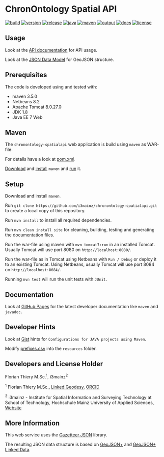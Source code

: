 # ChronOntology Spatial API

[![build](https://travis-ci.org/i3mainz/chronontology-spatialapi.svg?branch=master)](https://travis-ci.org/i3mainz/chronontology-spatialapi) [![version](https://img.shields.io/badge/version-1.0--SNAPSHOT-green.svg)](#) [![release](https://img.shields.io/badge/release-v0.6.1-lightgrey.svg)](https://github.com/i3mainz/chronontology-spatialapi/releases/tag/v0.6.1)  [![java](https://img.shields.io/badge/jdk-1.8-red.svg)](#)  [![maven](https://img.shields.io/badge/maven-3.5.0-orange.svg)](#) [![output](https://img.shields.io/badge/output-war-red.svg)](#) [![docs](https://img.shields.io/badge/apidoc-v0.6.1-lightgrey.svg)](https://i3mainz.github.io/chronontology-spatialapi/)  [![license](https://img.shields.io/badge/License-Apache%202.0-blue.svg)](https://github.com/i3mainz/chronontology-spatialapi/blob/master/LICENSE)

## Usage

Look at the [API documentation](https://github.com/i3mainz/chronontology-spatialapi/blob/master/apidoc.md) for API usage.

Look at the [JSON Data Model](https://github.com/i3mainz/chronontology-spatialapi/blob/master/jsonobjects.md) for GeoJSON structure.

## Prerequisites

The code is developed using and tested with:

* maven 3.5.0
* Netbeans 8.2
* Apache Tomcat 8.0.27.0
* JDK 1.8
* Java EE 7 Web

## Maven

The `chronontology-spatialapi` web application is build using `maven` as WAR-file.

For details have a look at [pom.xml](https://github.com/i3mainz/chronontology-spatialapi/blob/master/pom.xml).

[Download](http://maven.apache.org/download.cgi) and [install](https://www.mkyong.com/maven/how-to-install-maven-in-windows/) `maven` and [run](https://maven.apache.org/guides/getting-started/maven-in-five-minutes.html) it.

## Setup

Download and install `maven`.

Run `git clone https://github.com/i3mainz/chronontology-spatialapi.git` to create a local copy of this repository.

Run `mvn install` to install all required dependencies.

Run `mvn clean install site` for cleaning, building, testing and generating the documentation files.

Run the war-file using maven with `mvn tomcat7:run` in an installed Tomcat. Usually Tomcat will use port 8080 on `http://localhost:8080/`.

Run the war-file as in Tomcat using Netbeans with `Run / Debug` or deploy it to an existing Tomcat. Using Netbeans, usually Tomcat will use port 8084 on `http://localhost:8084/`.

Running `mvn test` will run the unit tests with `JUnit`.

## Documentation

Look at [GitHub Pages](https://i3mainz.github.io/chronontology-spatialapi/) for the latest developer documentation like `maven` and `javadoc`.

## Developer Hints

Look at [Gist](https://gist.github.com/florianthiery/0f8c0c015555939c96eb13428bbf1cd4) hints for `Configurations for JAVA projects using Maven`.

Modify [prefixes.csv](https://github.com/i3mainz/chronontology-spatialapi/blob/master/src/main/resources/prefixes.csv) into the `resources` folder.

## Developers and License Holder

Florian Thiery M.Sc.<sup>1</sup>, i3mainz<sup>2</sup>

<sup>1</sup> Florian Thiery M.Sc., [Linked Geodesy](http://linkedgeodesy.org), [ORCID](http://orcid.org/0000-0002-3246-3531)

<sup>2</sup> i3mainz - Institute for Spatial Information and Surveying Technology at School of Technology, Hochschule Mainz
University of Applied Sciences, [Website](http://i3mainz.hs-mainz.de/)

## More Information

This web service uses the [Gazetteer JSON](https://github.com/linkedgeodesy/gazetteer-json) library.

The resulting JSON data structure is based on [GeoJSON+](https://github.com/linkedgeodesy/geojson-plus) and [GeoJSON+ Linked Data](https://github.com/linkedgeodesy/geojson-plus-ld).
